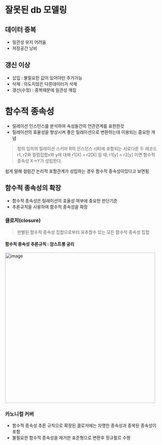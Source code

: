 # 잘못된 db 모델링
## 데이터 중복
- 일관성 유지 어려움
- 저장공간 낭비


## 갱신 이상
- 삽입 : 불필요한 값이 있어야만 추가가능
- 삭제 : 의도치않은 다른데이터가 삭제
- 갱신(수정) : 중복때문에 일관성 깨짐

# 함수적 종속성
- 릴레이션 인스턴스를 분석하여 속성들간의 연관관계를 표현한것
- 릴레이션의 효율성을 향상시켜 좋은 릴레이션으로 변환하는데 이용되는 중요한 개념

> 정의
> 임의의 릴레이션 스키마 R의 인스턴스 r(R)에 포함되는 서로다른 두 레코드 r1, r2와 컬럼집합x와 y에 대해 
> r1[X] = r2[X] 일 때, r1[y] = r2[y] 이면 함수적 종속성 X->Y가 성립한다.

쉽게 말해 컬럼간 논리적 포함관계가 성립하는 경우 함수적 종속성이있다고 보면됨

## 함수적 종속성의 확장
- 함수적 종속성은 릴레이션의 효율성 여부에 중요한 판단기준
- 추론규칙을 사용하여 함수적 종속성을 확장

### 클로저(closure)
> 판별된 함수적 종속성 집합으로부터 유추할수 있는 모든 함수적 종속성 집합

#### 함수적 종속성 추론규칙 : 암스트롱 공리

<img width="493" alt="image" src="https://github.com/jinia91/TIL/assets/85499582/d6ce1eb5-aa0e-4589-93f4-5dca86978805">

### 카노니컬 커버
- 함수적 종속성 추론 규칙으로 확장된 클로저에는 자명한 종속성과 중복된 종속성이 포함
- 불필요한 함수적 종속성을 제거한 표준형으로 변환후 정규활르 수행



